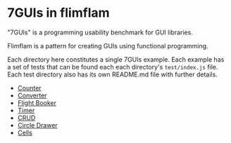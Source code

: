 # 7GUIs in flimflam

"7GUIs" is a programming usability benchmark for GUI libraries.

Flimflam is a pattern for creating GUIs using functional programming.

Each directory here constitutes a single 7GUIs example. Each example has a set of tests that can be found each each directory's `test/index.js` file. Each test directory also has its own README.md file with further details.

- [Counter](/examples/7GUIs/counter)
- [Converter](/examples/7GUIs/converter)
- [Flight Booker](/examples/7GUIs/flight-booker)
- [Timer](/examples/7GUIs/timer)
- [CRUD](/examples/7GUIs/crud)
- [Circle Drawer](/examples/7GUIs/circle-drawer)
- [Cells](/examples/7GUIs/cells)

